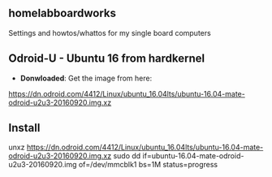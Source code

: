 ## homelabboardworks
Settings and howtos/whattos for my single board computers

## Odroid-U - Ubuntu 16 from hardkernel
* **Donwloaded**: Get the image from here:

https://dn.odroid.com/4412/Linux/ubuntu_16.04lts/ubuntu-16.04-mate-odroid-u2u3-20160920.img.xz

## Install
unxz https://dn.odroid.com/4412/Linux/ubuntu_16.04lts/ubuntu-16.04-mate-odroid-u2u3-20160920.img.xz
sudo dd if=ubuntu-16.04-mate-odroid-u2u3-20160920.img of=/dev/mmcblk1 bs=1M status=progress





